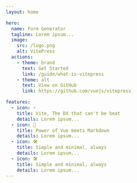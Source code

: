 ```yaml
---
layout: home

hero:
  name: Form Generator
  tagline: Lorem ipsum...
  image:
    src: /logo.png
    alt: VitePress
  actions:
    - theme: brand
      text: Get Started
      link: /guide/what-is-vitepress
    - theme: alt
      text: View on GitHub
      link: https://github.com/vuejs/vitepress

features:
  - icon: ⚡️
    title: Vite, The DX that can't be beat
    details: Lorem ipsum...
  - icon: 🖖
    title: Power of Vue meets Markdown
    details: Lorem ipsum...
  - icon: 🛠️
    title: Simple and minimal, always
    details: Lorem ipsum...
  - icon: 🛠️
    title: Simple and minimal, always
    details: Lorem ipsum...
---
```


